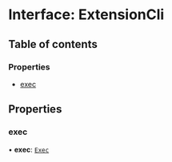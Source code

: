 # Interface: ExtensionCli

## Table of contents

### Properties

- [exec](ExtensionCli.md#exec)

## Properties

### exec

• **exec**: [`Exec`](Exec.md)
